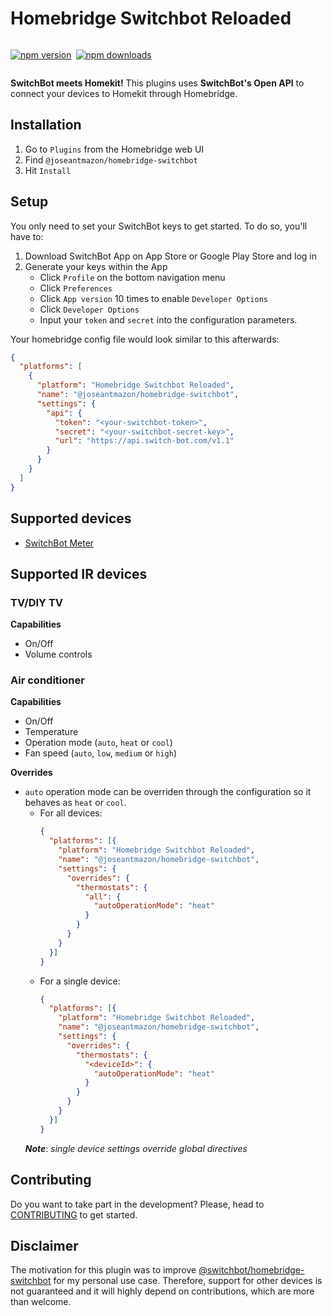 # Homebridge Switchbot Reloaded

<span style="display:flex; flex-direction: row; gap: 0.5em">
<span>

[![npm version](https://badgen.net/npm/v/@joseantmazon/homebridge-switchbot)](https://www.npmjs.com/package/@joseantmazon/homebridge-switchbot)

</span>
<span>

[![npm downloads](https://badgen.net/npm/dt/@joseantmazon/homebridge-switchbot)](https://www.npmjs.com/package/@joseantmazon/homebridge-switchbot)

</span>
</span>

**SwitchBot meets Homekit!** This plugins uses **SwitchBot's Open API** to connect your devices to Homekit through Homebridge. 

## Installation

1. Go to `Plugins` from the Homebridge web UI
2. Find `@joseantmazon/homebridge-switchbot`
3. Hit `Install`

## Setup

You only need to set your SwitchBot keys to get started. To do so, you'll have to:
1. Download SwitchBot App on App Store or Google Play Store and log in
  3. Generate your keys within the App
     - Click `Profile` on the bottom navigation menu 
     - Click `Preferences`
     - Click `App version` 10 times to enable `Developer Options`
     - Click `Developer Options`
     - Input your `token` and `secret` into the configuration parameters.

Your homebridge config file would look similar to this afterwards:
```json
{
  "platforms": [
    {
      "platform": "Homebridge Switchbot Reloaded",
      "name": "@joseantmazon/homebridge-switchbot",
      "settings": {
        "api": {
          "token": "<your-switchbot-token>",
          "secret": "<your-switchbot-secret-key>",
          "url": "https://api.switch-bot.com/v1.1"
        }
      }
    }
  ]
}
```

## Supported devices

- [SwitchBot Meter](https://www.switch-bot.com/products/switchbot-meter)

## Supported IR devices

### TV/DIY TV

**Capabilities**

- On/Off
- Volume controls

### Air conditioner

**Capabilities**

- On/Off
- Temperature
- Operation mode (`auto`, `heat` or `cool`)
- Fan speed (`auto`, `low`, `medium` or `high`)

**Overrides**

- `auto` operation mode can be overriden through the configuration so it behaves as `heat` or `cool`.
  - For all devices:
    ```json
    {
      "platforms": [{
        "platform": "Homebridge Switchbot Reloaded",
        "name": "@joseantmazon/homebridge-switchbot",
        "settings": {
          "overrides": {
            "thermostats": {
              "all": {
                "autoOperationMode": "heat"
              }
            }
          }
        }
      }]
    }
    ```
  - For a single device:
    ```json
    {
      "platforms": [{
        "platform": "Homebridge Switchbot Reloaded",
        "name": "@joseantmazon/homebridge-switchbot",
        "settings": {
          "overrides": {
            "thermostats": {
              "<deviceId>": {
                "autoOperationMode": "heat"
              }
            }
          }
        }
      }]
    }
    ```
  ***Note***: *single device settings override global directives*

## Contributing

Do you want to take part in the development? Please, head to [CONTRIBUTING](./CONTRIBUTING.md) to get started.

## Disclaimer

The motivation for this plugin was to improve [@switchbot/homebridge-switchbot](https://github.com/OpenWonderLabs/homebridge-switchbot) for my personal use case. Therefore, support for other devices is not guaranteed and it will highly depend on contributions, which are more than welcome.